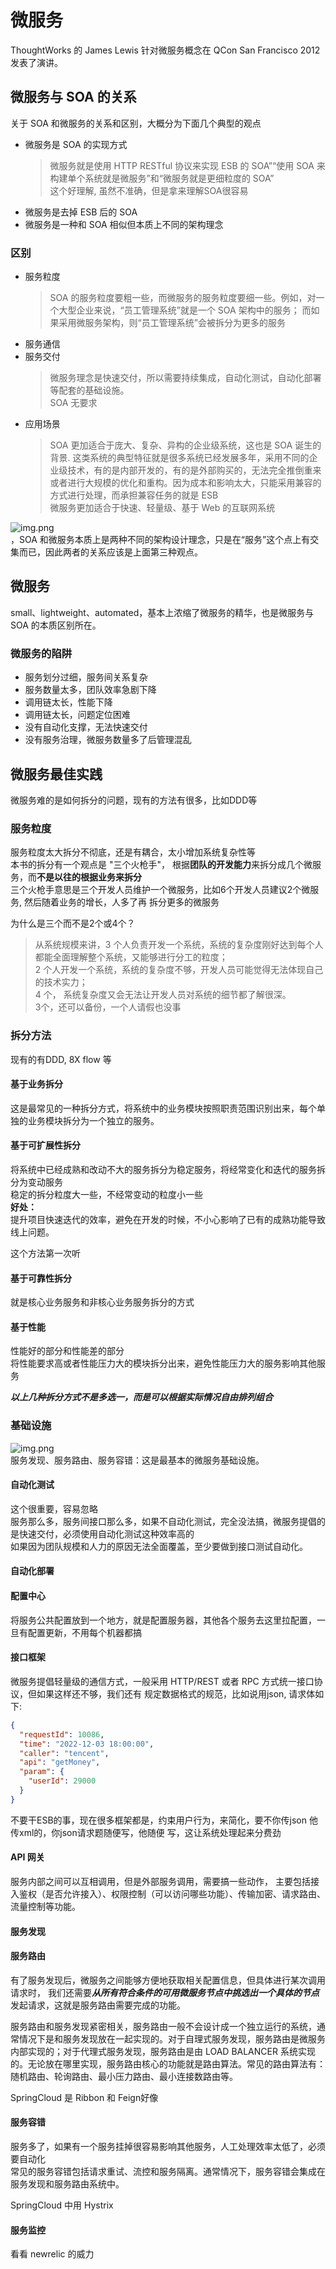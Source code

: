 # 微服务
ThoughtWorks 的 James Lewis 针对微服务概念在 QCon San Francisco 2012 发表了演讲。

## 微服务与 SOA 的关系

关于 SOA 和微服务的关系和区别，大概分为下面几个典型的观点  

- 微服务是 SOA 的实现方式  
  > 微服务就是使用 HTTP RESTful 协议来实现 ESB 的 SOA”“使用 SOA 来构建单个系统就是微服务”和“微服务就是更细粒度的 SOA”  
  > 这个好理解, 虽然不准确，但是拿来理解SOA很容易
- 微服务是去掉 ESB 后的 SOA
- 微服务是一种和 SOA 相似但本质上不同的架构理念


### 区别
- 服务粒度
  > SOA 的服务粒度要粗一些，而微服务的服务粒度要细一些。例如，对一个大型企业来说，“员工管理系统”就是一个 SOA 架构中的服务；
  > 而如果采用微服务架构，则“员工管理系统”会被拆分为更多的服务
- 服务通信
- 服务交付
  > 微服务理念是快速交付，所以需要持续集成，自动化测试，自动化部署等配套的基础设施。  
  > SOA 无要求
- 应用场景
  > SOA 更加适合于庞大、复杂、异构的企业级系统，这也是 SOA 诞生的背景. 这类系统的典型特征就是很多系统已经发展多年，采用不同的企业级技术，有的是内部开发的，有的是外部购买的，无法完全推倒重来或者进行大规模的优化和重构。因为成本和影响太大，只能采用兼容的方式进行处理，而承担兼容任务的就是 ESB  
  > 微服务更加适合于快速、轻量级、基于 Web 的互联网系统

![img.png](./assets/SOA-微服务.png)  
，SOA 和微服务本质上是两种不同的架构设计理念，只是在“服务”这个点上有交集而已，因此两者的关系应该是上面第三种观点。

## 微服务
small、lightweight、automated，基本上浓缩了微服务的精华，也是微服务与 SOA 的本质区别所在。  
### 微服务的陷阱
- 服务划分过细，服务间关系复杂
- 服务数量太多，团队效率急剧下降
- 调用链太长，性能下降
- 调用链太长，问题定位困难
- 没有自动化支撑，无法快速交付
- 没有服务治理，微服务数量多了后管理混乱


## 微服务最佳实践
微服务难的是如何拆分的问题，现有的方法有很多，比如DDD等  
### 服务粒度
服务粒度太大拆分不彻底，还是有耦合，太小增加系统复杂性等  
本书的拆分有一个观点是 "三个火枪手"， 根据**团队的开发能力**来拆分成几个微服务，而**不是以往的根据业务来拆分**  
三个火枪手意思是三个开发人员维护一个微服务，比如6个开发人员建议2个微服务, 然后随着业务的增长，人多了再
拆分更多的微服务  

为什么是三个而不是2个或4个？
> 从系统规模来讲，3 个人负责开发一个系统，系统的复杂度刚好达到每个人都能全面理解整个系统，又能够进行分工的粒度；  
> 2 个人开发一个系统，系统的复杂度不够，开发人员可能觉得无法体现自己的技术实力；  
> 4 个， 系统复杂度又会无法让开发人员对系统的细节都了解很深。  
> 3个，还可以备份，一个人请假也没事

### 拆分方法
现有的有DDD, 8X flow 等  

#### 基于业务拆分
这是最常见的一种拆分方式，将系统中的业务模块按照职责范围识别出来，每个单独的业务模块拆分为一个独立的服务。
#### 基于可扩展性拆分
将系统中已经成熟和改动不大的服务拆分为稳定服务，将经常变化和迭代的服务拆分为变动服务  
稳定的拆分粒度大一些，不经常变动的粒度小一些  
**好处：**  
提升项目快速迭代的效率，避免在开发的时候，不小心影响了已有的成熟功能导致线上问题。  

这个方法第一次听

#### 基于可靠性拆分
就是核心业务服务和非核心业务服务拆分的方式  

#### 基于性能
性能好的部分和性能差的部分  
将性能要求高或者性能压力大的模块拆分出来，避免性能压力大的服务影响其他服务  

**_以上几种拆分方式不是多选一，而是可以根据实际情况自由排列组合_**


### 基础设施
![img.png](./assets/微服务基础设施.png)  
服务发现、服务路由、服务容错：这是最基本的微服务基础设施。

#### 自动化测试
这个很重要，容易忽略  
服务那么多，服务间接口那么多，如果不自动化测试，完全没法搞，微服务提倡的是快速交付，必须使用自动化测试这种效率高的  
如果因为团队规模和人力的原因无法全面覆盖，至少要做到接口测试自动化。  

#### 自动化部署

#### 配置中心
将服务公共配置放到一个地方，就是配置服务器，其他各个服务去这里拉配置，一旦有配置更新，不用每个机器都搞  

#### 接口框架
微服务提倡轻量级的通信方式，一般采用 HTTP/REST 或者 RPC 方式统一接口协议，但如果这样还不够，我们还有
规定数据格式的规范，比如说用json, 请求体如下:  

```json
{
  "requestId": 10086,
  "time": "2022-12-03 18:00:00",
  "caller": "tencent",
  "api": "getMoney",
  "param": {
    "userId": 29000
  }
}
```

不要干ESB的事，现在很多框架都是，约束用户行为，来简化，要不你传json 他传xml的，你json请求题随便写，他随便
写，这让系统处理起来分费劲

#### API 网关
服务内部之间可以互相调用，但是外部服务调用，需要搞一些动作，
主要包括接入鉴权（是否允许接入）、权限控制（可以访问哪些功能）、传输加密、请求路由、流量控制等功能。

#### 服务发现

#### 服务路由
有了服务发现后，微服务之间能够方便地获取相关配置信息，但具体进行某次调用请求时，
我们还需要***从所有符合条件的可用微服务节点中挑选出一个具体的节点***发起请求，这就是服务路由需要完成的功能。

服务路由和服务发现紧密相关，服务路由一般不会设计成一个独立运行的系统，通常情况下是和服务发现放在一起实现的。对于自理式服务发现，服务路由是微服务内部实现的；对于代理式服务发现，服务路由是由 LOAD BALANCER 系统实现的。无论放在哪里实现，服务路由核心的功能就是路由算法。常见的路由算法有：随机路由、轮询路由、最小压力路由、最小连接数路由等。  

SpringCloud 是 Ribbon 和 Feign好像

#### 服务容错
服务多了，如果有一个服务挂掉很容易影响其他服务，人工处理效率太低了，必须要自动化  
常见的服务容错包括请求重试、流控和服务隔离。通常情况下，服务容错会集成在服务发现和服务路由系统中。  

SpringCloud 中用 Hystrix

#### 服务监控
看看 newrelic 的威力  


